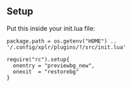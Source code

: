 
## Setup

Put this inside your init.lua file:

```version = "0.17.3"
package.path = os.getenv("HOME") .. '/.config/xplr/plugins/?/src/init.lua'

require("rc").setup{
  onentry = "previewbg_new",
  onexit  = "restorebg"
}
```
